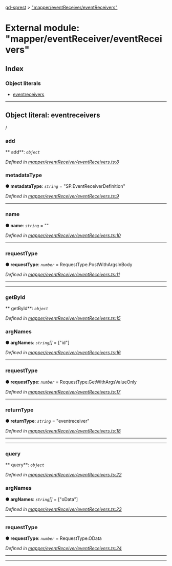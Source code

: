 [gd-sprest](../README.md) > ["mapper/eventReceiver/eventReceivers"](../modules/_mapper_eventreceiver_eventreceivers_.md)



# External module: "mapper/eventReceiver/eventReceivers"

## Index

### Object literals

* [eventreceivers](_mapper_eventreceiver_eventreceivers_.md#eventreceivers)



---
<a id="eventreceivers"></a>

## Object literal: eventreceivers


/


<a id="eventreceivers.add"></a>

###  add

** add**:  *`object`* 

*Defined in [mapper/eventReceiver/eventReceivers.ts:8](https://github.com/gunjandatta/sprest/blob/3de79f1/src/mapper/eventReceiver/eventReceivers.ts#L8)*




<a id="eventreceivers.add.metadatatype"></a>

###  metadataType

**●  metadataType**:  *`string`*  = "SP.EventReceiverDefinition"

*Defined in [mapper/eventReceiver/eventReceivers.ts:9](https://github.com/gunjandatta/sprest/blob/3de79f1/src/mapper/eventReceiver/eventReceivers.ts#L9)*





___
<a id="eventreceivers.add.name"></a>

###  name

**●  name**:  *`string`*  = ""

*Defined in [mapper/eventReceiver/eventReceivers.ts:10](https://github.com/gunjandatta/sprest/blob/3de79f1/src/mapper/eventReceiver/eventReceivers.ts#L10)*





___
<a id="eventreceivers.add.requesttype"></a>

###  requestType

**●  requestType**:  *`number`*  =  RequestType.PostWithArgsInBody

*Defined in [mapper/eventReceiver/eventReceivers.ts:11](https://github.com/gunjandatta/sprest/blob/3de79f1/src/mapper/eventReceiver/eventReceivers.ts#L11)*





___

___
<a id="eventreceivers.getbyid"></a>

###  getById

** getById**:  *`object`* 

*Defined in [mapper/eventReceiver/eventReceivers.ts:15](https://github.com/gunjandatta/sprest/blob/3de79f1/src/mapper/eventReceiver/eventReceivers.ts#L15)*




<a id="eventreceivers.getbyid.argnames"></a>

###  argNames

**●  argNames**:  *`string`[]*  =  ["id"]

*Defined in [mapper/eventReceiver/eventReceivers.ts:16](https://github.com/gunjandatta/sprest/blob/3de79f1/src/mapper/eventReceiver/eventReceivers.ts#L16)*





___
<a id="eventreceivers.getbyid.requesttype-1"></a>

###  requestType

**●  requestType**:  *`number`*  =  RequestType.GetWithArgsValueOnly

*Defined in [mapper/eventReceiver/eventReceivers.ts:17](https://github.com/gunjandatta/sprest/blob/3de79f1/src/mapper/eventReceiver/eventReceivers.ts#L17)*





___
<a id="eventreceivers.getbyid.returntype"></a>

###  returnType

**●  returnType**:  *`string`*  = "eventreceiver"

*Defined in [mapper/eventReceiver/eventReceivers.ts:18](https://github.com/gunjandatta/sprest/blob/3de79f1/src/mapper/eventReceiver/eventReceivers.ts#L18)*





___

___
<a id="eventreceivers.query"></a>

###  query

** query**:  *`object`* 

*Defined in [mapper/eventReceiver/eventReceivers.ts:22](https://github.com/gunjandatta/sprest/blob/3de79f1/src/mapper/eventReceiver/eventReceivers.ts#L22)*




<a id="eventreceivers.query.argnames-1"></a>

###  argNames

**●  argNames**:  *`string`[]*  =  ["oData"]

*Defined in [mapper/eventReceiver/eventReceivers.ts:23](https://github.com/gunjandatta/sprest/blob/3de79f1/src/mapper/eventReceiver/eventReceivers.ts#L23)*





___
<a id="eventreceivers.query.requesttype-2"></a>

###  requestType

**●  requestType**:  *`number`*  =  RequestType.OData

*Defined in [mapper/eventReceiver/eventReceivers.ts:24](https://github.com/gunjandatta/sprest/blob/3de79f1/src/mapper/eventReceiver/eventReceivers.ts#L24)*





___

___


